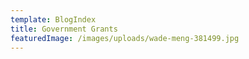 ```yaml
---
template: BlogIndex
title: Government Grants
featuredImage: /images/uploads/wade-meng-381499.jpg
---
```

